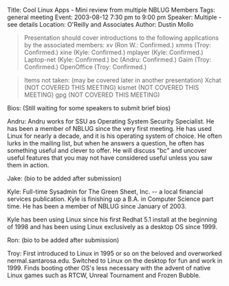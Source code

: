 Title: Cool Linux Apps - Mini review from multiple NBLUG Members
Tags: general meeting
Event: 2003-08-12 7:30 pm to 9:00 pm
Speaker: Multiple - see details
Location: O'Reilly and Associates
Author: Dustin Mollo

>Presentation should cover introductions to the following applications by the associated members:
>xv         (Ron W.: Confirmed.)
>xmms       (Troy: Confirmed.)
>xine       (Kyle: Confirmed.)
>mplayer    (Kyle: Confirmed.)
>Laptop-net (Kyle: Confirmed.)
>bc         (Andru: Confirmed.)
>Gaim       (Troy: Confirmed.) 
>OpenOffice (Troy: Confirmed.)

>Items not taken: (may be covered later in another presentation)
>Xchat      (NOT COVERED THIS MEETING)
>kismet     (NOT COVERED THIS MEETING)
>gpg        (NOT COVERED THIS MEETING)

Bios: (Still waiting for some speakers to submit brief bios)

Andru: Andru works for SSU as Operating System Security Specialist. He has been a member of NBLUG since the very first meeting. He has used Linux for nearly a decade, and it is his operating system of choice. He often lurks in the mailing list, but when he answers a question, he often has something useful and clever to offer. He will discuss "bc" and uncover useful features that you may not have considered useful unless you saw them in action.

Jake: (bio to be added after submission)

Kyle: Full-time Sysadmin for The Green Sheet, Inc. -- a local financial services publication. Kyle is finishing up a B.A. in Computer Science part time. He has been a member of NBLUG since January of 2003.

Kyle has been using Linux since his first Redhat 5.1 install at the beginning of 1998 and has been using Linux exclusively as a desktop OS since 1999.

Ron: (bio to be added after submission)

Troy: First introduced to Linux in 1995 or so on the beloved and overworked nermal.santarosa.edu. Switched to Linux on the desktop for fun and work in 1999. Finds booting other OS's less necessary with the advent of native Linux games such as RTCW, Unreal Tournament and Frozen Bubble.
